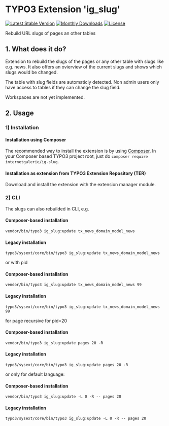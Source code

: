 # TYPO3 Extension  'ig_slug'

[![Latest Stable Version](https://poser.pugx.org/internetgalerie/ig-slug/v/stable)](https://packagist.org/packages/internetgalerie/ig-slug)
[![Monthly Downloads](https://poser.pugx.org/internetgalerie/ig-slug/d/monthly)](https://packagist.org/packages/internetgalerie/ig-slug)
[![License](https://poser.pugx.org/internetgalerie/ig-slug/license)](https://packagist.org/packages/internetgalerie/ig-slug)

Rebuild URL slugs of pages an other tables

## 1. What does it do?


Extension to rebuild the slugs of the pages or any other table with slugs like e.g. news. It also offers an ovierview of the current slugs and shows which slugs would be changed.

The table with slug fields are automaticly detected. Non admin users only have access to tables if they can change the slug field.

Workspaces are not yet implemented.

## 2. Usage


### 1) Installation

#### Installation using Composer

The recommended way to install the extension is by using [Composer][2]. In your Composer based TYPO3 project root, just do `composer require internetgalerie/ig-slug`.

#### Installation as extension from TYPO3 Extension Repository (TER)

Download and install the extension with the extension manager module.


### 2) CLI

The slugs can also rebuilded in CLI, e.g.

#### Composer-based installation

    vendor/bin/typo3 ig_slug:update tx_news_domain_model_news

#### Legacy installation

    typo3/sysext/core/bin/typo3 ig_slug:update tx_news_domain_model_news

or with pid

#### Composer-based installation

    vendor/bin/typo3 ig_slug:update tx_news_domain_model_news 99

#### Legacy installation

    typo3/sysext/core/bin/typo3 ig_slug:update tx_news_domain_model_news 99

for page recursive for pid=20

#### Composer-based installation

    vendor/bin/typo3 ig_slug:update pages 20 -R

#### Legacy installation

    typo3/sysext/core/bin/typo3 ig_slug:update pages 20 -R

or only for default language:

#### Composer-based installation

    vendor/bin/typo3 ig_slug:update -L 0 -R -- pages 20

#### Legacy installation

    typo3/sysext/core/bin/typo3 ig_slug:update -L 0 -R -- pages 20


[1]: https://docs.typo3.org/typo3cms/extensions/ig_slug/
[2]: https://getcomposer.org/
[3]: https://docs.typo3.org/m/typo3/reference-coreapi/main/en-us/ApiOverview/CommandControllers/Index.html

